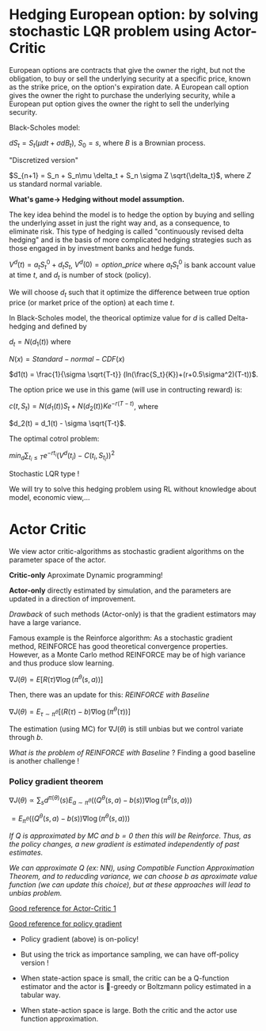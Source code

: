 # Hedging European option: by solving stochastic LQR problem using Actor-Critic

European options are contracts that give the owner the right, but not the obligation, to buy or sell the underlying security at a specific price, known as the strike price, on the option's expiration date. A European call option gives the owner the right to purchase the underlying security, while a European put option gives the owner the right to sell the underlying security.


Black-Scholes model:

$dS_t = S_t(\mu dt+\sigma dB_t)$, $S_0=s$, where $B$ is a Brownian process.

"Discretized version"

$S_{n+1} =  S_n + S_n\mu \delta_t + S_n \sigma Z \sqrt{\delta_t}$, where $Z$ us standard normal variable.

**What's game-> Hedging without model assumption.**

The key idea behind the model is to hedge the option by buying and selling the underlying asset in just the right way and, as a consequence, to eliminate risk. This type of hedging is called "continuously revised delta hedging" and is the basis of more complicated hedging strategies such as those engaged in by investment banks and hedge funds.

$V^d(t) =  a_t S^0_t + d_t S_t$, $V^d(0) = option\_price$ where $a_t S^0_t$ is bank account value at time $t$, and $d_t$ is number of stock (policy).

We will choose $d_t$ such that it optimize the difference between true option price (or market price of the option) at each time $t$. 

In Black-Scholes model, the theorical optimize value for $d$ is called Delta-hedging and defined by

$d_t= N(d_1(t))$ where

$N(x) = Standard-normal-CDF(x)$

$d1(t) = \frac{1}{\sigma \sqrt{T-t}} (ln(\frac{S_t}{K})+(r+0.5\sigma^2)(T-t))$.

The option price we use in this game (will use in contructing reward) is:

$c(t,S_t) = N(d_1(t))S_t + N(d_2(t)) K e^{-r(T-t)}$, where

$d_2(t) = d_1(t) - \sigma \sqrt{T-t}$.

The optimal cotrol problem:

$min_d\sum_{t_i \leq T} e^{-rt_i}(V^d(t_i) - C(t_i,S_{t_i}))^2$

Stochastic LQR type !

We will try to solve this hedging problem using RL without knowledge about model, economic view,...

# Actor Critic


We view actor critic-algorithms as stochastic gradient algorithms on the parameter
space of the actor. 

**Critic-only** Aproximate Dynamic programming!

**Actor-only**   directly
estimated by simulation, and the parameters are updated in a direction of
improvement.  

*Drawback* of such methods (Actor-only) is that the
gradient estimators may have a large variance. 

Famous example is the Reinforce algorithm: As a stochastic gradient method, REINFORCE has good theoretical convergence properties.
 However, as a Monte Carlo method REINFORCE may be of high variance and thus produce slow learning.

 $\nabla	J(\theta) = E[R(\tau)\nabla \log(\pi^{\theta}(s,a)) ]$

 Then, there was an update for this: *REINFORCE with Baseline*

 $\nabla	J(\theta) = E_{\tau \sim \pi^{\theta}}[(R(\tau)-b)\nabla \log(\pi^{\theta}(\tau)) ]$

 The estimation (using MC) for  $\nabla	J(\theta)$ is still unbias but we control variate through $b$.


*What is the problem of*  *REINFORCE with Baseline* ? Finding a good baseline is another challenge !

### Policy gradient theorem
$\nabla	J(\theta) \propto \sum_s d^{\pi (\theta)}(s) E_{a \sim \pi^{\theta}}\left((Q^{\theta}(s,a) - b(s)) \nabla \log(\pi^{\theta}(s,a)) \right)$


$=  E_{\pi^{\theta}}\left((Q^{\theta}(s,a) - b(s)) \nabla \log(\pi^{\theta}(s,a)) \right)$



*If $Q$ is approximated by MC and $b=0$ then this will be Reinforce. Thus, as the policy changes, a new gradient is estimated independently of past estimates.*

*We can approximate $Q$ (ex: NN), using Compatible Function Approximation Theorem, and to reducding variance, we can choose $b$ as aproximate value function (we can update this choice), but at these approaches will lead to unbias problem.*

[Good reference for Actor-Critic 1](http://rail.eecs.berkeley.edu/deeprlcourse-fa17/f17docs/lecture_5_actor_critic_pdf.pdf)


[Good reference for policy gradient](https://lilianweng.github.io/lil-log/2018/04/08/policy-gradient-algorithms.html#policy-gradient-theorem)



* Policy gradient (above) is on-policy!

* But using the trick as importance sampling, we can have off-policy version !



* When  state-action space is small, the critic can be a Q-function estimator and
the actor is -greedy or Boltzmann policy estimated
in a tabular way.
* When state-action space is large. Both the critic and the actor use
function approximation.